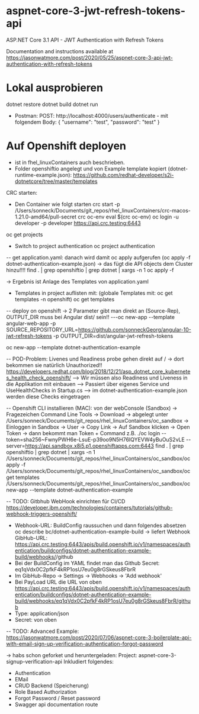 # aspnet-core-3-jwt-refresh-tokens-api

ASP.NET Core 3.1 API - JWT Authentication with Refresh Tokens

Documentation and instructions available at https://jasonwatmore.com/post/2020/05/25/aspnet-core-3-api-jwt-authentication-with-refresh-tokens

# Lokal ausprobieren
dotnet restore
dotnet build
dotnet run
- Postman: POST: http://localhost:4000/users/authenticate - mit folgendem Body:
{
    "username": "test",
    "password": "test"
}

# Auf Openshift deployen
- ist in fhel_linuxContainers auch beschrieben. 
- Folder openshiftio angelegt und von Example template kopiert (dotnet-runtime-example.json):
https://github.com/redhat-developer/s2i-dotnetcore/tree/master/templates

CRC starten:
- Den Container wie folgt starten
crc start -p /Users/sonneck/Documents/git_repos/rhel_linuxContainers/crc-macos-1.21.0-amd64/pull-secret
crc oc-env
eval $(crc oc-env)
oc login -u developer -p developer https://api.crc.testing:6443

oc get projects
- Switch to project authentication
oc project authentication 

-- get application.yaml: danach wird damit oc apply aufgerufen (oc apply -f dotnet-authentication-example.json) -> das fügt die API objects dem Cluster hinzu!!!!
find . | grep openshiftio | grep dotnet | xargs -n 1 oc apply -f 

-> Ergebnis ist Anlage des Templates von application.yaml
- Templates in project auflisten mit: (globale Templates mit: oc get templates -n openshift)
oc get templates

-- deploy on openshift -> 2 Parameter gibt man direkt an (Source-Rep), OUTPUT_DIR muss bei Angular dist/ sein!!
---oc new-app --template angular-web-app -p SOURCE_REPOSITORY_URL=https://github.com/sonneckGeorg/angular-10-jwt-refresh-tokens -p OUTPUT_DIR=dist/angular-jwt-refresh-tokens

oc new-app --template dotnet-authentication-example

-- POD-Problem: Livenes und Readiness probe gehen direkt auf / -> dort bekommen sie natürlich Unauthorized!!
https://developers.redhat.com/blog/2018/12/21/asp_dotnet_core_kubernetes_health_check_openshift/
--> Wir müssen also Readiness und Liveness in die Applikation mit einbauen 
--> Passiert über eigenes Service und UseHealthChecks in Startup.cs
--> im dotnet-authentication-example.json werden diese Checks eingetragen


-- Openshift CLI installieren (MAC): von der webConsole (Sandbox) -> Fragezeichen Command Line Tools -> Download
-> abgelegt unter /Users/sonneck/Documents/git_repos/rhel_linuxContainers/oc_sandbox
-> Einloggen in Sandbox -> User -> Copy Link -> Auf Sandbox klicken -> Open Token -> dann bekommt man Token + Command z.B.
./oc login --token=sha256~FwnyPWH6e-LsuE-p39oo9N5H76IQYEVW4yBuOuS2vLE --server=https://api.sandbox.x8i5.p1.openshiftapps.com:6443
find . | grep openshiftio | grep dotnet | xargs -n 1 /Users/sonneck/Documents/git_repos/rhel_linuxContainers/oc_sandbox/oc apply -f 
/Users/sonneck/Documents/git_repos/rhel_linuxContainers/oc_sandbox/oc get templates
/Users/sonneck/Documents/git_repos/rhel_linuxContainers/oc_sandbox/oc new-app --template dotnet-authentication-example

-- TODO: Gitbhub WebHook einrichten für CI/CD
https://developer.ibm.com/technologies/containers/tutorials/github-webhook-triggers-openshift/
- Webhook-URL: BuildConfig raussuchen und dann folgendes absetzen
oc describe bc/dotnet-authentication-example-build
-> liefert Webhook GibHub-URL:
https://api.crc.testing:6443/apis/build.openshift.io/v1/namespaces/authentication/buildconfigs/dotnet-authentication-example-build/webhooks/<secret>/github
- Bei der BuildConfig im YAML findet man das Github Secret:
eq1qVdx0C2pfkF4kRP1osU7eu0g8rGSkeus8FbrR
- Im GibHub-Repo -> Settings -> Webhooks -> 'Add webhook'
- Bei PayLoad URL die URL von oben
https://api.crc.testing:6443/apis/build.openshift.io/v1/namespaces/authentication/buildconfigs/dotnet-authentication-example-build/webhooks/eq1qVdx0C2pfkF4kRP1osU7eu0g8rGSkeus8FbrR/github
- Type: application/json
- Secret: von oben




-- TODO: Advanced Example: https://jasonwatmore.com/post/2020/07/06/aspnet-core-3-boilerplate-api-with-email-sign-up-verification-authentication-forgot-password

-> habs schon geforket und heruntergeladen: Project: aspnet-core-3-signup-verification-api
Inkludiert folgendes:
- Authentication
- EMail
- CRUD Backend (Speicherung)
- Role Based Authorization
- Forgot Password / Reset password
- Swagger api documentation route

